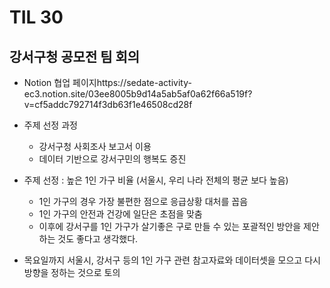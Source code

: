 # TIL 30

## 강서구청 공모전 팀 회의

- Notion 협업 페이지https://sedate-activity-ec3.notion.site/03ee8005b9d14a5ab5af0a62f66a519f?v=cf5addc792714f3db63f1e46508cd28f

- 주제 선정 과정

  - 강서구청 사회조사 보고서 이용
  - 데이터 기반으로 강서구민의 행복도 증진

- 주제 선정 : 높은 1인 가구 비율 (서울시, 우리 나라 전체의 평균 보다 높음)

  - 1인 가구의 경우 가장 불편한 점으로 응급상황 대처를 꼽음
  - 1인 가구의 안전과 건강에 일단은 초점을 맞춤
  - 이후에 강서구를 1인 가구가 살기좋은 구로 만들 수 있는 포괄적인 방안을 제안하는 것도 좋다고 생각했다.

- 목요일까지 서울시, 강서구 등의 1인 가구 관련 참고자료와 데이터셋을 모으고 다시 방향을 정하는 것으로 토의

  